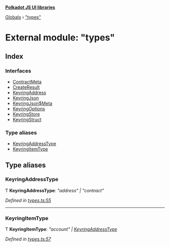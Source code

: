**[Polkadot JS UI libraries](../README.md)**

[Globals](../globals.md) › ["types"](_types_.md)

# External module: "types"

## Index

### Interfaces

* [ContractMeta](../interfaces/_types_.contractmeta.md)
* [CreateResult](../interfaces/_types_.createresult.md)
* [KeyringAddress](../interfaces/_types_.keyringaddress.md)
* [KeyringJson](../interfaces/_types_.keyringjson.md)
* [KeyringJson$Meta](../interfaces/_types_.keyringjson_meta.md)
* [KeyringOptions](../interfaces/_types_.keyringoptions.md)
* [KeyringStore](../interfaces/_types_.keyringstore.md)
* [KeyringStruct](../interfaces/_types_.keyringstruct.md)

### Type aliases

* [KeyringAddressType](_types_.md#keyringaddresstype)
* [KeyringItemType](_types_.md#keyringitemtype)

## Type aliases

###  KeyringAddressType

Ƭ **KeyringAddressType**: *"address" | "contract"*

*Defined in [types.ts:55](https://github.com/polkadot-js/ui/blob/92ea8b1/packages/ui-keyring/src/types.ts#L55)*

___

###  KeyringItemType

Ƭ **KeyringItemType**: *"account" | [KeyringAddressType](_types_.md#keyringaddresstype)*

*Defined in [types.ts:57](https://github.com/polkadot-js/ui/blob/92ea8b1/packages/ui-keyring/src/types.ts#L57)*